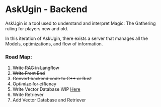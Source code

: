 # AskUgin - Backend

AskUgin is a tool used to understand and interpret Magic: The Gathering ruling for players new and old. 

In this iteration of AskUgin, there exists a server that manages all the Models, optimizations, and flow of information.

### Road Map:
1. ~~Write RAG in Langflow~~
1. ~~Write Front End~~ 
1. ~~Convert backend code to C++ or Rust~~
1. ~~Optimize for effiency~~
1. Write Vector Database WIP [Here](https://github.com/BrandonSimoncic/vector_store_db_rust)
1. Write Retriever
1. Add Vector Database and Retriever 